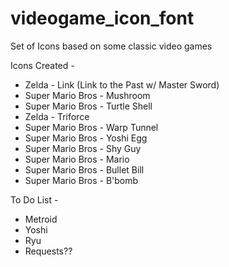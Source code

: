 videogame_icon_font
===================

Set of Icons based on some classic video games


Icons Created -

* Zelda - Link (Link to the Past w/ Master Sword)
* Super Mario Bros - Mushroom
* Super Mario Bros - Turtle Shell
* Zelda - Triforce
* Super Mario Bros - Warp Tunnel
* Super Mario Bros - Yoshi Egg
* Super Mario Bros - Shy Guy
* Super Mario Bros - Mario
* Super Mario Bros - Bullet Bill
* Super Mario Bros - B'bomb


To Do List -

* Metroid
* Yoshi
* Ryu
* Requests??